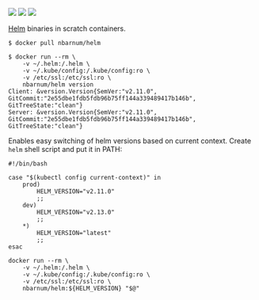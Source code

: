 [![](https://images.microbadger.com/badges/version/nbarnum/helm.svg)](https://microbadger.com/images/nbarnum/helm "microbadger.com") [![](https://images.microbadger.com/badges/image/nbarnum/helm.svg)](https://microbadger.com/images/nbarnum/helm "microbadger.com") [![](https://images.microbadger.com/badges/commit/nbarnum/helm.svg)](https://microbadger.com/images/nbarnum/helm "microbadger.com")

[Helm](https://helm.sh/) binaries in scratch containers.

```
$ docker pull nbarnum/helm
```

```
$ docker run --rm \
    -v ~/.helm:/.helm \
    -v ~/.kube/config:/.kube/config:ro \
    -v /etc/ssl:/etc/ssl:ro \
    nbarnum/helm version
Client: &version.Version{SemVer:"v2.11.0", GitCommit:"2e55dbe1fdb5fdb96b75ff144a339489417b146b", GitTreeState:"clean"}
Server: &version.Version{SemVer:"v2.11.0", GitCommit:"2e55dbe1fdb5fdb96b75ff144a339489417b146b", GitTreeState:"clean"}
```

Enables easy switching of helm versions based on current context. Create `helm` shell script and put it in PATH:

```
#!/bin/bash

case "$(kubectl config current-context)" in
    prod)
        HELM_VERSION="v2.11.0"
        ;;
    dev)
        HELM_VERSION="v2.13.0"
        ;;
    *)
        HELM_VERSION="latest"
        ;;
esac

docker run --rm \
    -v ~/.helm:/.helm \
    -v ~/.kube/config:/.kube/config:ro \
    -v /etc/ssl:/etc/ssl:ro \
    nbarnum/helm:${HELM_VERSION} "$@"
```
